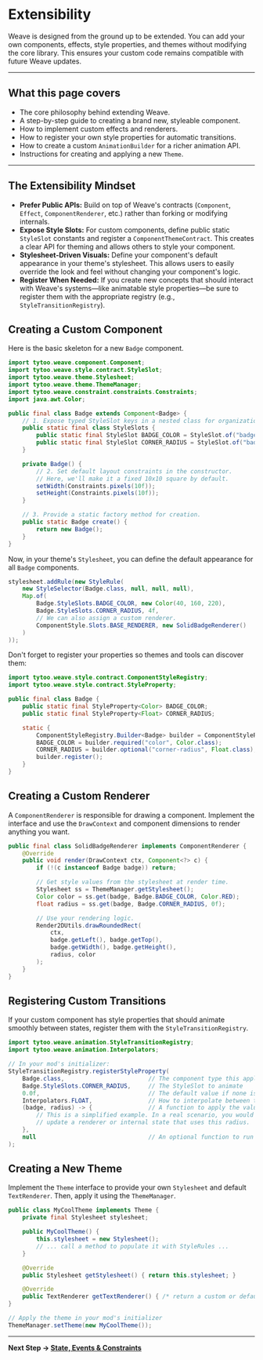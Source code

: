 # Extensibility

Weave is designed from the ground up to be extended. You can add your own components, effects, style properties, and themes without modifying the core library. This ensures your custom code remains compatible with future Weave updates.

---

## What this page covers

- The core philosophy behind extending Weave.
- A step-by-step guide to creating a brand new, styleable component.
- How to implement custom effects and renderers.
- How to register your own style properties for automatic transitions.
- How to create a custom `AnimationBuilder` for a richer animation API.
- Instructions for creating and applying a new `Theme`.

---

## The Extensibility Mindset

- **Prefer Public APIs:** Build on top of Weave's contracts (`Component`, `Effect`, `ComponentRenderer`, etc.) rather than forking or modifying internals.
- **Expose Style Slots:** For custom components, define public static `StyleSlot` constants and register a `ComponentThemeContract`. This creates a clear API for theming and allows others to style your component.
- **Stylesheet-Driven Visuals:** Define your component's default appearance in your theme's stylesheet. This allows users to easily override the look and feel without changing your component's logic.
- **Register When Needed:** If you create new concepts that should interact with Weave's systems—like animatable style properties—be sure to register them with the appropriate registry (e.g., `StyleTransitionRegistry`).

## Creating a Custom Component

Here is the basic skeleton for a new `Badge` component.

```java
import tytoo.weave.component.Component;
import tytoo.weave.style.contract.StyleSlot;
import tytoo.weave.theme.Stylesheet;
import tytoo.weave.theme.ThemeManager;
import tytoo.weave.constraint.constraints.Constraints;
import java.awt.Color;

public final class Badge extends Component<Badge> {
    // 1. Expose typed StyleSlot keys in a nested class for organization.
    public static final class StyleSlots {
        public static final StyleSlot BADGE_COLOR = StyleSlot.of("badge.color", Badge.class, Color.class);
        public static final StyleSlot CORNER_RADIUS = StyleSlot.of("badge.radius", Badge.class, Float.class);
    }

    private Badge() {
        // 2. Set default layout constraints in the constructor.
        // Here, we'll make it a fixed 10x10 square by default.
        setWidth(Constraints.pixels(10f));
        setHeight(Constraints.pixels(10f));
    }

    // 3. Provide a static factory method for creation.
    public static Badge create() {
        return new Badge();
    }
}
```

Now, in your theme's `Stylesheet`, you can define the default appearance for all `Badge` components.

```java
stylesheet.addRule(new StyleRule(
    new StyleSelector(Badge.class, null, null, null),
    Map.of(
        Badge.StyleSlots.BADGE_COLOR, new Color(40, 160, 220),
        Badge.StyleSlots.CORNER_RADIUS, 4f,
        // We can also assign a custom renderer.
        ComponentStyle.Slots.BASE_RENDERER, new SolidBadgeRenderer()
    )
));
```

Don't forget to register your properties so themes and tools can discover them:

```java
import tytoo.weave.style.contract.ComponentStyleRegistry;
import tytoo.weave.style.contract.StyleProperty;

public final class Badge {
    public static final StyleProperty<Color> BADGE_COLOR;
    public static final StyleProperty<Float> CORNER_RADIUS;

    static {
        ComponentStyleRegistry.Builder<Badge> builder = ComponentStyleRegistry.component(Badge.class, "badge");
        BADGE_COLOR = builder.required("color", Color.class);
        CORNER_RADIUS = builder.optional("corner-radius", Float.class);
        builder.register();
    }
}
```

## Creating a Custom Renderer

A `ComponentRenderer` is responsible for drawing a component. Implement the interface and use the `DrawContext` and component dimensions to render anything you want.

```java
public final class SolidBadgeRenderer implements ComponentRenderer {
    @Override
    public void render(DrawContext ctx, Component<?> c) {
        if (!(c instanceof Badge badge)) return;

        // Get style values from the stylesheet at render time.
        Stylesheet ss = ThemeManager.getStylesheet();
        Color color = ss.get(badge, Badge.BADGE_COLOR, Color.RED);
        float radius = ss.get(badge, Badge.CORNER_RADIUS, 0f);

        // Use your rendering logic.
        Render2DUtils.drawRoundedRect(
            ctx,
            badge.getLeft(), badge.getTop(),
            badge.getWidth(), badge.getHeight(),
            radius, color
        );
    }
}
```

## Registering Custom Transitions

If your custom component has style properties that should animate smoothly between states, register them with the `StyleTransitionRegistry`.

```java
import tytoo.weave.animation.StyleTransitionRegistry;
import tytoo.weave.animation.Interpolators;

// In your mod's initializer:
StyleTransitionRegistry.registerStyleProperty(
    Badge.class,                        // The component type this applies to
    Badge.StyleSlots.CORNER_RADIUS,     // The StyleSlot to animate
    0.0f,                               // The default value if none is found
    Interpolators.FLOAT,                // How to interpolate between two float values
    (badge, radius) -> {                // A function to apply the value during animation
        // This is a simplified example. In a real scenario, you would
        // update a renderer or internal state that uses this radius.
    },
    null                                // An optional function to run on finish
);
```

## Creating a New Theme

Implement the `Theme` interface to provide your own `Stylesheet` and default `TextRenderer`. Then, apply it using the `ThemeManager`.

```java
public class MyCoolTheme implements Theme {
    private final Stylesheet stylesheet;

    public MyCoolTheme() {
        this.stylesheet = new Stylesheet();
        // ... call a method to populate it with StyleRules ...
    }

    @Override
    public Stylesheet getStylesheet() { return this.stylesheet; }

    @Override
    public TextRenderer getTextRenderer() { /* return a custom or default font */ }
}

// Apply the theme in your mod's initializer
ThemeManager.setTheme(new MyCoolTheme());
```

---

**Next Step → [State, Events & Constraints](state-events-constraints.md)**
